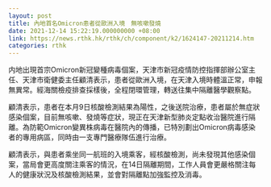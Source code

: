 ```yaml
---
layout: post
title: 內地首名Omicron患者從歐洲入境　無咳嗽發燒
date: 2021-12-14 15:22:19.000000000 +08:00
link: https://news.rthk.hk/rthk/ch/component/k2/1624147-20211214.htm
categories: rthk
---
```


内地出現首宗Omicron新冠變種病毒個案，天津市新冠疫情防控指揮部辦公室主任、天津市衛健委主任顧清表示，患者從歐洲入境，在天津入境時體溫正常，申報無異常。經海關檢疫排查採樣後，全程閉環管理，轉送往集中隔離醫學觀察點。

顧清表示，患者在本月9日核酸檢測結果為陽性，之後送院治療，患者屬於無症狀感染個案，目前無咳嗽、發燒等症狀，現正在天津新型肺炎定點收治醫院進行隔離。為防範Omicron變異株病毒在醫院內的傳播，已特別劃出Omicron病毒感染者的專用病區，同時由一支專門醫療隊伍進行治療。

顧清表示，與患者乘坐同一航班的入境乘客，經核酸檢測，尚未發現其他感染個案，當局會更高度關注乘客的情況，在14日隔離期間，工作人員會更嚴格關注每人的健康狀況及核酸檢測結果，並會對隔離點加強監控及消毒。

